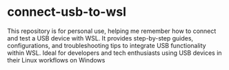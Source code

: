 # connect-usb-to-wsl
This repository is for personal use, helping me remember how to connect and test a USB device with WSL. It provides step-by-step guides, configurations, and troubleshooting tips to integrate USB functionality within WSL. Ideal for developers and tech enthusiasts using USB devices in their Linux workflows on Windows
